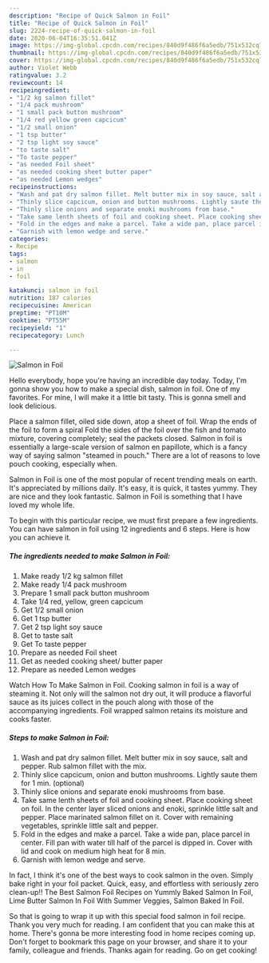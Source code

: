 ```yaml
---
description: "Recipe of Quick Salmon in Foil"
title: "Recipe of Quick Salmon in Foil"
slug: 2224-recipe-of-quick-salmon-in-foil
date: 2020-06-04T16:35:51.041Z
image: https://img-global.cpcdn.com/recipes/840d9f486f6a5edb/751x532cq70/salmon-in-foil-recipe-main-photo.jpg
thumbnail: https://img-global.cpcdn.com/recipes/840d9f486f6a5edb/751x532cq70/salmon-in-foil-recipe-main-photo.jpg
cover: https://img-global.cpcdn.com/recipes/840d9f486f6a5edb/751x532cq70/salmon-in-foil-recipe-main-photo.jpg
author: Violet Webb
ratingvalue: 3.2
reviewcount: 14
recipeingredient:
- "1/2 kg salmon fillet"
- "1/4 pack mushroom"
- "1 small pack button mushroom"
- "1/4 red yellow green capcicum"
- "1/2 small onion"
- "1 tsp butter"
- "2 tsp light soy sauce"
- "to taste salt"
- "To taste pepper"
- "as needed Foil sheet"
- "as needed cooking sheet butter paper"
- "as needed Lemon wedges"
recipeinstructions:
- "Wash and pat dry salmon fillet. Melt butter mix in soy sauce, salt and pepper. Rub salmon fillet with the mix."
- "Thinly slice capcicum, onion and button mushrooms. Lightly saute them for 1 min. (optional)"
- "Thinly slice onions and separate enoki mushrooms from base."
- "Take same lenth sheets of foil and cooking sheet. Place cooking sheet on foil. In the center layer sliced onions and enoki, sprinkle little salt and pepper. Place marinated salmon fillet on it. Cover with remaining vegetables, sprinkle little salt and pepper."
- "Fold in the edges and make a parcel. Take a wide pan, place parcel in center. Fill pan with water till half of the parcel is dipped in. Cover with lid and cook on medium high heat for 8 min."
- "Garnish with lemon wedge and serve."
categories:
- Recipe
tags:
- salmon
- in
- foil

katakunci: salmon in foil 
nutrition: 187 calories
recipecuisine: American
preptime: "PT10M"
cooktime: "PT55M"
recipeyield: "1"
recipecategory: Lunch

---
```



![Salmon in Foil](https://img-global.cpcdn.com/recipes/840d9f486f6a5edb/751x532cq70/salmon-in-foil-recipe-main-photo.jpg)

Hello everybody, hope you're having an incredible day today. Today, I'm gonna show you how to make a special dish, salmon in foil. One of my favorites. For mine, I will make it a little bit tasty. This is gonna smell and look delicious.

Place a salmon fillet, oiled side down, atop a sheet of foil. Wrap the ends of the foil to form a spiral Fold the sides of the foil over the fish and tomato mixture, covering completely; seal the packets closed. Salmon in foil is essentially a large-scale version of salmon en papillote, which is a fancy way of saying salmon &#34;steamed in pouch.&#34; There are a lot of reasons to love pouch cooking, especially when.

Salmon in Foil is one of the most popular of recent trending meals on earth. It's appreciated by millions daily. It's easy, it is quick, it tastes yummy. They are nice and they look fantastic. Salmon in Foil is something that I have loved my whole life.


To begin with this particular recipe, we must first prepare a few ingredients. You can have salmon in foil using 12 ingredients and 6 steps. Here is how you can achieve it.

<!--inarticleads1-->

##### The ingredients needed to make Salmon in Foil:

1. Make ready 1/2 kg salmon fillet
1. Make ready 1/4 pack mushroom
1. Prepare 1 small pack button mushroom
1. Take 1/4 red, yellow, green capcicum
1. Get 1/2 small onion
1. Get 1 tsp butter
1. Get 2 tsp light soy sauce
1. Get to taste salt
1. Get To taste pepper
1. Prepare as needed Foil sheet
1. Get as needed cooking sheet/ butter paper
1. Prepare as needed Lemon wedges


Watch How To Make Salmon in Foil. Cooking salmon in foil is a way of steaming it. Not only will the salmon not dry out, it will produce a flavorful sauce as its juices collect in the pouch along with those of the accompanying ingredients. Foil wrapped salmon retains its moisture and cooks faster. 

<!--inarticleads2-->

##### Steps to make Salmon in Foil:

1. Wash and pat dry salmon fillet. Melt butter mix in soy sauce, salt and pepper. Rub salmon fillet with the mix.
1. Thinly slice capcicum, onion and button mushrooms. Lightly saute them for 1 min. (optional)
1. Thinly slice onions and separate enoki mushrooms from base.
1. Take same lenth sheets of foil and cooking sheet. Place cooking sheet on foil. In the center layer sliced onions and enoki, sprinkle little salt and pepper. Place marinated salmon fillet on it. Cover with remaining vegetables, sprinkle little salt and pepper.
1. Fold in the edges and make a parcel. Take a wide pan, place parcel in center. Fill pan with water till half of the parcel is dipped in. Cover with lid and cook on medium high heat for 8 min.
1. Garnish with lemon wedge and serve.


In fact, I think it&#39;s one of the best ways to cook salmon in the oven. Simply bake right in your foil packet. Quick, easy, and effortless with seriously zero clean-up!! The Best Salmon Foil Recipes on Yummly Baked Salmon In Foil, Lime Butter Salmon In Foil With Summer Veggies, Salmon Baked In Foil. 

So that is going to wrap it up with this special food salmon in foil recipe. Thank you very much for reading. I am confident that you can make this at home. There's gonna be more interesting food in home recipes coming up. Don't forget to bookmark this page on your browser, and share it to your family, colleague and friends. Thanks again for reading. Go on get cooking!
